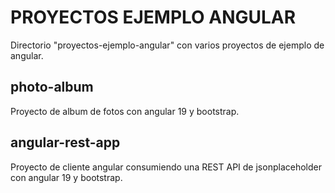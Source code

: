 # PROYECTOS EJEMPLO ANGULAR
Directorio "proyectos-ejemplo-angular" con varios proyectos de ejemplo de angular.

## photo-album
Proyecto de album de fotos con angular 19 y bootstrap.

## angular-rest-app
Proyecto de cliente angular consumiendo una REST API de jsonplaceholder con angular 19 y bootstrap.
